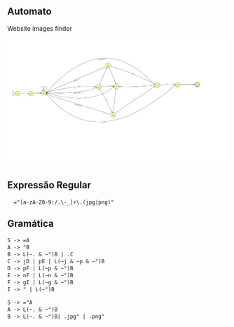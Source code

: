 ## Automato

Website images finder

![](https://github.com/BeholderDEV/ImageAutomator/blob/master/Automato%20Imagem.png?raw=true)

## Expressão Regular
```
  ="[a-zA-Z0-9:/.\-_]+\.(jpg|png)"
```
## Gramática

```
S -> =A
A -> "B
B -> L(~. & ~")B | .C
C -> jD | pE | L(~j & ~p & ~")B
D -> pF | L(~p & ~")B
E -> nF | L(~n & ~")B
F -> gI | L(~g & ~")B
I -> " | L(~")B
```



```
S -> ="A
A -> L(~. & ~")B
B -> L(~. & ~")B| .jpg" | .png"
```
